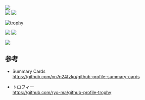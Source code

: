 
![](http://github-profile-summary-cards.vercel.app/api/cards/profile-details?username=chissa0719&theme=vue)
<br>
![](http://github-profile-summary-cards.vercel.app/api/cards/stats?username=chissa0719&theme=vue)
![](http://github-profile-summary-cards.vercel.app/api/cards/productive-time?username=chissa0719&theme=vue&utcOffset=8)

[![trophy](https://github-profile-trophy.vercel.app/?username=chissa0719&row=1&column=6)](https://github.com/ryo-ma/github-profile-trophy)

![](http://github-profile-summary-cards.vercel.app/api/cards/repos-per-language?username=chissa0719&theme=vue)
![](http://github-profile-summary-cards.vercel.app/api/cards/most-commit-language?username=chissa0719&theme=vue)

![](https://skillicons.dev/icons?i=github,visualstudio,linux,vim,latex,mysql,c,cpp,java,ruby,rust,html,css,js,php,flask,arduino)

## 参考

- Summary Cards<br>
https://github.com/vn7n24fzkq/github-profile-summary-cards<br>

- トロフィー<br>
https://github.com/ryo-ma/github-profile-trophy<br>



